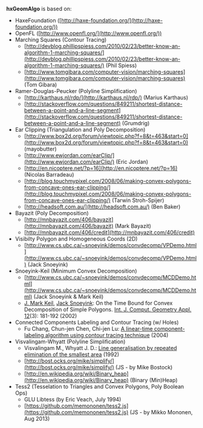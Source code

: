 **hxGeomAlgo** is based on:

 - HaxeFoundation ([http://haxe-foundation.org/](http://haxe-foundation.org/))
 - OpenFL ([http://www.openfl.org/](http://www.openfl.org/))
 - Marching Squares (Contour Tracing)
   - [http://devblog.phillipspiess.com/2010/02/23/better-know-an-algorithm-1-marching-squares/](http://devblog.phillipspiess.com/2010/02/23/better-know-an-algorithm-1-marching-squares/)	(Phil Spiess)
   - [http://www.tomgibara.com/computer-vision/marching-squares](http://www.tomgibara.com/computer-vision/marching-squares)	(Tom Gibara)
 - Ramer-Douglas-Peucker (Polyline Simplification)
   - [http://karthaus.nl/rdp/](http://karthaus.nl/rdp/) (Marius Karthaus)
   - [http://stackoverflow.com/questions/849211/shortest-distance-between-a-point-and-a-line-segment](http://stackoverflow.com/questions/849211/shortest-distance-between-a-point-and-a-line-segment)	(Grumdrig)
 - Ear Clipping (Triangulation and Poly Decomposition)
   - [http://www.box2d.org/forum/viewtopic.php?f=8&t=463&start=0](http://www.box2d.org/forum/viewtopic.php?f=8&t=463&start=0)	(mayobutter)
   - [http://www.ewjordan.com/earClip/](http://www.ewjordan.com/earClip/)			(Eric Jordan)
   - [http://en.nicoptere.net/?p=16](http://en.nicoptere.net/?p=16) (Nicolas Barradeau)
   - [http://blog.touchmypixel.com/2008/06/making-convex-polygons-from-concave-ones-ear-clipping/](http://blog.touchmypixel.com/2008/06/making-convex-polygons-from-concave-ones-ear-clipping/) 	(Tarwin Stroh-Spijer)
   - [http://headsoft.com.au/](http://headsoft.com.au/)	(Ben Baker)
 - Bayazit (Poly Decomposition)
    - [http://mnbayazit.com/406/bayazit](http://mnbayazit.com/406/bayazit)	(Mark Bayazit)
    - [http://mnbayazit.com/406/credit](http://mnbayazit.com/406/credit)
 - Visibilty Polygon and Homogeneous Coords (2D)
   - [http://www.cs.ubc.ca/~snoeyink/demos/convdecomp/VPDemo.html](http://www.cs.ubc.ca/~snoeyink/demos/convdecomp/VPDemo.html)	(Jack Snoeyink)
 - Snoeyink-Keil (Minimum Convex Decomposition)
   - [http://www.cs.ubc.ca/~snoeyink/demos/convdecomp/MCDDemo.html](http://www.cs.ubc.ca/~snoeyink/demos/convdecomp/MCDDemo.html) (Jack Snoeyink & Mark Keil)
   - [J. Mark Keil](http://www.informatik.uni-trier.de/~ley/pers/hd/k/Keil:J=_Mark), [Jack Snoeyink](http://www.informatik.uni-trier.de/~ley/pers/hd/s/Snoeyink:Jack.html): On the Time Bound for Convex Decomposition of Simple Polygons. [Int. J. Comput. Geometry Appl. 12](http://www.informatik.uni-trier.de/~ley/db/journals/ijcga/ijcga12.html#KeilS02)(3): 181-192 (2002)
 - Connected Components Labeling and Contour Tracing (w/ Holes)
   - Fu Chang, Chun-jen Chen, Chi-jen Lu: [A linear-time component-labeling algorithm using contour tracing technique](http://www.iis.sinica.edu.tw/papers/fchang/1362-F.pdf) (2004)
 - Visvalingam-Whyatt (Polyline Simplification)
   - Visvalingam M., Whyatt J. D.: [Line generalisation by repeated elimination of the smallest area](https://hydra.hull.ac.uk/resources/hull:8338) (1992)
   - [http://bost.ocks.org/mike/simplify/](http://bost.ocks.org/mike/simplify/) (JS - by Mike Bostock)
   - [http://en.wikipedia.org/wiki/Binary_heap](http://en.wikipedia.org/wiki/Binary_heap) (Binary (Min)Heap)
 - Tess2 (Tesselation to Triangles and Convex Polygons, Poly Boolean Ops)
    - GLU Libtess (by Eric Veach, July 1994)
    - [https://github.com/memononen/tess2.js](https://github.com/memononen/tess2.js) (JS - by Mikko Mononen, Aug 2013)
 